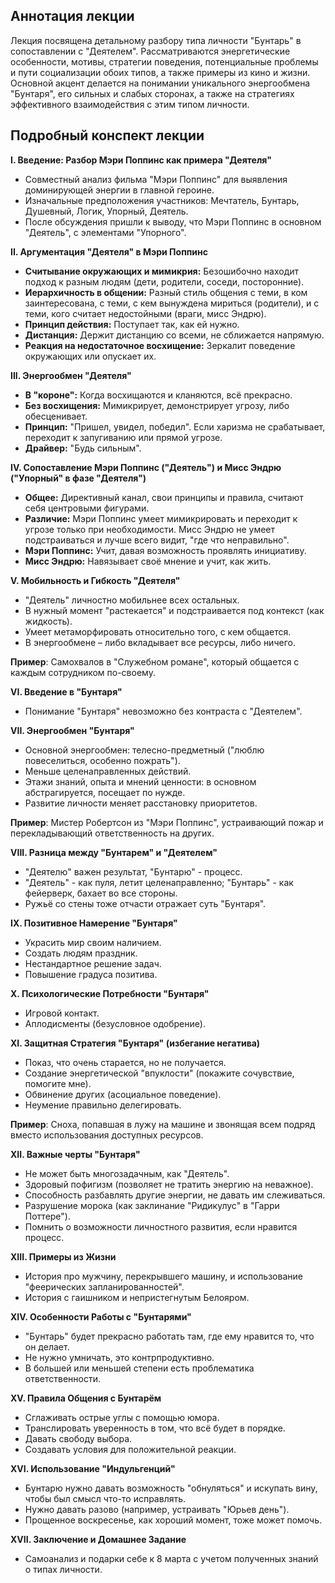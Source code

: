 ## Аннотация лекции

Лекция посвящена детальному разбору типа личности "Бунтарь" в сопоставлении с "Деятелем". Рассматриваются энергетические особенности, мотивы, стратегии поведения, потенциальные проблемы и пути социализации обоих типов, а также примеры из кино и жизни. Основной акцент делается на понимании уникального энергообмена "Бунтаря", его сильных и слабых сторонах, а также на стратегиях эффективного взаимодействия с этим типом личности.

## Подробный конспект лекции

**I. Введение: Разбор Мэри Поппинс как примера "Деятеля"**

*   Совместный анализ фильма "Мэри Поппинс" для выявления доминирующей энергии в главной героине.
*   Изначальные предположения участников: Мечтатель, Бунтарь, Душевный, Логик, Упорный, Деятель.
*   После обсуждения пришли к выводу, что Мэри Поппинс в основном "Деятель", с элементами "Упорного".

**II. Аргументация "Деятеля" в Мэри Поппинс**

*   **Считывание окружающих и мимикрия:** Безошибочно находит подход к разным людям (дети, родители, соседи, посторонние).
*   **Иерархичность в общении:** Разный стиль общения с теми, в ком заинтересована, с теми, с кем вынуждена мириться (родители), и с теми, кого считает недостойными (враги, мисс Эндрю).
*   **Принцип действия:** Поступает так, как ей нужно.
*   **Дистанция:** Держит дистанцию со всеми, не сближается напрямую.
*   **Реакция на недостаточное восхищение:** Зеркалит поведение окружающих или опускает их.

**III. Энергообмен "Деятеля"**

*   **В "короне":** Когда восхищаются и кланяются, всё прекрасно.
*   **Без восхищения:** Мимикрирует, демонстрирует угрозу, либо обесценивает.
*   **Принцип:** "Пришел, увидел, победил". Если харизма не срабатывает, переходит к запугиванию или прямой угрозе.
*   **Драйвер:** "Будь сильным".

**IV. Сопоставление Мэри Поппинс ("Деятель") и Мисс Эндрю ("Упорный" в фазе "Деятеля")**

*   **Общее:** Директивный канал, свои принципы и правила, считают себя центровыми фигурами.
*   **Различие:** Мэри Поппинс умеет мимикрировать и переходит к угрозе только при необходимости. Мисс Эндрю не умеет подстраиваться и лучше всего видит, "где что неправильно".
*   **Мэри Поппинс:** Учит, давая возможность проявлять инициативу.
*   **Мисс Эндрю:** Навязывает своё мнение и учит, как жить.

**V. Мобильность и Гибкость "Деятеля"**

*   "Деятель" личностно мобильнее всех остальных.
*   В нужный момент "растекается" и подстраивается под контекст (как жидкость).
*   Умеет метаморфировать относительно того, с кем общается.
*   В энергообмене – либо вкладывает все ресурсы, либо ничего.

**Пример**: Самохвалов в "Служебном романе", который общается с каждым сотрудником по-своему.

**VI. Введение в "Бунтаря"**

*   Понимание "Бунтаря" невозможно без контраста с "Деятелем".

**VII. Энергообмен "Бунтаря"**

*   Основной энергообмен: телесно-предметный ("люблю повеселиться, особенно пожрать").
*   Меньше целенаправленных действий.
*   Этажи знаний, опыта и мнений ценности: в основном абстрагируется, посещает по нужде.
*  Развитие личности меняет расстановку приоритетов.

**Пример**: Мистер Робертсон из "Мэри Поппинс", устраивающий пожар и перекладывающий ответственность на других.

**VIII. Разница между "Бунтарем" и "Деятелем"**

*   "Деятелю" важен результат, "Бунтарю" - процесс.
*   "Деятель" - как пуля, летит целенаправленно; "Бунтарь" - как фейерверк, бахает во все стороны.
*   Ружьё со стены тоже отчасти отражает суть "Бунтаря".

**IX. Позитивное Намерение "Бунтаря"**

*   Украсить мир своим наличием.
*   Создать людям праздник.
*   Нестандартное решение задач.
*   Повышение градуса позитива.

**X. Психологические Потребности "Бунтаря"**

*   Игровой контакт.
*   Аплодисменты (безусловное одобрение).

**XI. Защитная Стратегия "Бунтаря" (избегание негатива)**

*   Показ, что очень старается, но не получается.
*   Создание энергетической "впуклости" (покажите сочувствие, помогите мне).
*   Обвинение других (асоциальное поведение).
*   Неумение правильно делегировать.

**Пример**: Сноха, попавшая в лужу на машине и звонящая всем подряд вместо использования доступных ресурсов.

**XII. Важные черты "Бунтаря"**

*  Не может быть многозадачным, как "Деятель".
*   Здоровый пофигизм (позволяет не тратить энергию на неважное).
*   Способность разбавлять другие энергии, не давать им слеживаться.
*   Разрушение морока (как заклинание "Ридикулус" в "Гарри Поттере").
*  Помнить о возможности личностного развития, если нравится процесс.

**XIII. Примеры из Жизни**

*   История про мужчину, перекрывшего машину, и использование "феерических запланированностей".
*   История с гаишником и непристегнутым Белояром.

**XIV. Особенности Работы с "Бунтарями"**

*   "Бунтарь" будет прекрасно работать там, где ему нравится то, что он делает.
*   Не нужно умничать, это контрпродуктивно.
*   В большей или меньшей степени есть проблематика ответственности.

**XV. Правила Общения с Бунтарём**

*   Сглаживать острые углы с помощью юмора.
*   Транслировать уверенность в том, что всё будет в порядке.
*   Давать свободу выбора.
*   Создавать условия для положительной реакции.

**XVI. Использование "Индульгенций"**

*   Бунтарю нужно давать возможность "обнуляться" и искупать вину, чтобы был смысл что-то исправлять.
*   Нужно давать разово (например, устраивать "Юрьев день").
*   Прощенное воскресенье, как хороший момент, тоже может помочь.

**XVII. Заключение и Домашнее Задание**

*   Самоанализ и подарки себе к 8 марта с учетом полученных знаний о типах личности.